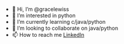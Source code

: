 - 👋 Hi, I’m @gracelewiss
- 👀 I’m interested in python
- 🌱 I’m currently learning c/java/python
- 💞️ I’m looking to collaborate on java/python
- 📫 How to reach me [LinkedIn](https://www.linkedin.com/in/gracelewiss)

<!---
gracelewiss/gracelewiss is a ✨ special ✨ repository because its `README.md` (this file) appears on your GitHub profile.
You can click the Preview link to take a look at your changes.
--->
